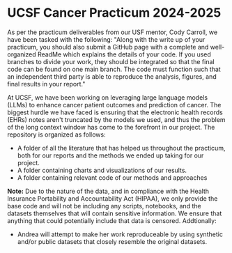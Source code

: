 # UCSF Cancer Practicum 2024-2025

As per the practicum deliverables from our USF mentor, Cody Carroll, we have been tasked with the following: "Along with the write up of your practicum, you should also submit a GitHub page with a complete and well-organized ReadMe which explains the details of your code. If you used branches to divide your work, they should be integrated so that the final code can be found on one main branch. The code must function such that an independent third party is able to reproduce the analysis, figures, and final results in your report."

At UCSF, we have been working on leveraging large language models (LLMs) to enhance cancer patient outcomes and prediction of cancer. The biggest hurdle we have faced is ensuring that the electronic health records (EHRs) notes aren't truncated by the models we used, and thus the problem of the long context window has come to the forefront in our project. The repository is organized as follows:

- A folder of all the literature that has helped us throughout the practicum, both for our reports and the methods we ended up taking for our project.
- A folder containing charts and visualizations of our results.
- A folder containing relevant code of our methods and approaches

**Note:** Due to the nature of the data, and in compliance with the Health Insurance Portability and Accountability Act (HIPAA), we only provide the base code and will not be including any scripts, notebooks, and the datasets themselves that will contain sensitive information. We ensure that anything that could potentially include that data is censored. Addtionally:

- Andrea will attempt to make her work reproduceable by using synthetic and/or public datasets that closely resemble the original datasets. 

